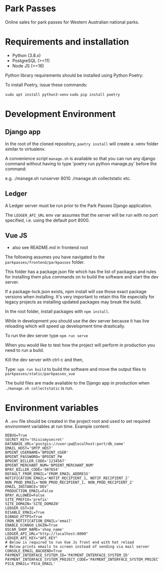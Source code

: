 # Park Passes
Online sales for park passes for Western Australian national parks.

# Requirements and installation

- Python (3.8.x)
- PostgreSQL (>=11)
- Node JS (>=16)

Python library requirements should be installed using Python Poetry:

To install Poetry, issue these commands:

`sudo apt install python3-venv`
`sudo pip install poetry`

# Development Environment

## Django app
In the root of the cloned repository, `poetry install` will create a .venv folder similar to virtualenv.

A convenience script `manage.sh` is available so that you can run any django command without
having to type 'poetry run python manage.py' before the command:

e.g.    ./manage.sh runserver 8010
        ./manage.sh collectstatic
        etc.

## Ledger
A Ledger server must be run prior to the Park Passes Django application.

The `LEDGER_API_URL` env var assumes that the server will be run with no port specified, i.e. using the default port 8000.

## Vue JS
- also see README.md in frontend root

The following assumes you have navigated to the `parkpasses/frontend/parkpasses` folder.

This folder has a package.json file which has the list of packages and rules for installing them
plus commands on to build the software and start the dev server.

If a package-lock.json exists, npm install will use those exact package versions when installing. It's
very important to retain this file especially for legacy projects as installing updated packages may
break the build.

In the root folder, install packages with `npm install`.

While in development you should use the dev server because it has live reloading which will speed up
development time drastically.

To run the dev server type `npm run serve`

When you would like to test how the project will perform in production you need to run a build.

Kill the dev server with ctrl-c and then,

Type: `npm run build` to build the software and move the output files to `parkpasses/static/parkpasses_vue`

The build files are made available to the Django app in production when `./manage.sh collectstatic` is run.

# Environment variables

A `.env` file should be created in the project root and used to set
required environment variables at run time. Example content:

    DEBUG=True
    SECRET_KEY='thisismysecret'
    DATABASE_URL='postgis://user:pw@localhost:port/db_name'
    EMAIL_HOST='SMTP_HOST'
    BPOINT_USERNAME='BPOINT_USER'
    BPOINT_PASSWORD='BPOINT_PW
    BPOINT_BILLER_CODE='1234567'
    BPOINT_MERCHANT_NUM='BPOINT_MERCHANT_NUM'
    BPAY_BILLER_CODE='987654'
    DEFAULT_FROM_EMAIL='FROM_EMAIL_ADDRESS'
    NOTIFICATION_EMAIL='NOTIF_RECIPIENT_1, NOTIF_RECIPIENT_2'
    NON_PROD_EMAIL='NON_PROD_RECIPIENT_1, NON_PROD_RECIPIENT_2'
    EMAIL_INSTANCE='DEV'
    PRODUCTION_EMAIL=False
    BPAY_ALLOWED=False
    SITE_PREFIX='prefix'
    SITE_DOMAIN='SITE_DOMAIN'
    LEDGER_GST=10
    DISABLE_EMAIL=True
    DJANGO_HTTPS=True
    CRON_NOTIFICATION_EMAIL='email'
    ENABLE_DJANGO_LOGIN=True
    OSCAR_SHOP_NAME='shop_name'
    LEDGER_API_URL="http://localhost:8000"
    LEDGER_API_KEY="API_KEY"
    # Below is required to run Vue Js front end with hot reload
    # Below prints emails to screen instead of sending via mail server
    CONSOLE_EMAIL_BACKEND=True
    PAYMENT_INTERFACE_SYSTEM_ID='PAYMENT_INTERFACE_SYSTEM_ID'
    PAYMENT_INTERFACE_SYSTEM_PROJECT_CODE='PAYMENT_INTERFACE_SYSTEM_PROJECT_CODE'
    PICA_EMAIL='PICA_EMAIL'
